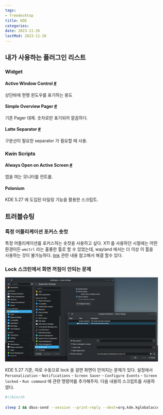 ```yaml
---
tags:
- freedesktop
title: KDE
categories:
date: 2023-11-26
lastMod: 2023-11-26
---
```

## 내가 사용하는 플러그인 리스트

### Widget

#### Active Window Control [#](https://store.kde.org/p/998910)

상단바에 현행 윈도우를 표기하는 용도

#### Simple Overview Pager [#](https://store.kde.org/p/1833220)

기존 Pager 대체. 숫자로만 표기되어 깔끔하다.

#### Latte Separator [#](https://store.kde.org/p/1295376)

구분선이 필요한 separator 가 필요할 때 사용.

### Kwin Scripts

#### Always Open on Active Screen [#](https://store.kde.org/p/1617640)

앱을 여는 모니터를 컨트롤.

#### Polonium

KDE 5.27 에 도입된 타일링 기능을 활용한 스크립트.

## 트러블슈팅

### 특정 어플리케이션 포커스 숏컷

특정 어플리케이션를 포커스하는 숏컷을 사용하고 싶다. X11 를 사용하던 시절에는 어떤 환경이든 `wmctrl` 라는 훌륭한 툴로 할 수 있었는데, wayland 에서는 더 이상 이 툴을 사용하는 것이 불가능하다. [link](https://unix.stackexchange.com/questions/656729/wmctrl-like-tool-or-alternative-for-kde-wayland) 관련 내용 참고해서 해결 할수 있다.

### Lock 스크린에서 화면 꺼짐이 안되는 문제

![screen-lock-event.webp](/assets/screen-lock-event_1699615843444_0.webp) 

KDE 5.27 기준, 따로 수동으로 lock 을 걸면 화면이 안꺼지는 문제가 있다.  설정에서 `Personalization` - `Notifications` - `Screen Saver` - `Configure Events` - `Screen locked` - `Run command` 에 관련 명령어를 추가해주자. 다음 내용의 스크립트를 사용하였다.

```sh
#!/bin/sh

sleep 2 && dbus-send --session --print-reply --dest=org.kde.kglobalaccel  /component/org_kde_powerdevil org.kde.kglobalaccel.Component.invokeShortcut string:'Turn Off Screen'
```


